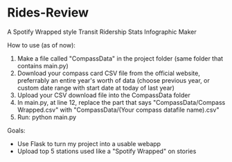 # Rides-Review

A Spotify Wrapped style Transit Ridership Stats Infographic Maker

How to use (as of now):

1. Make a file called "CompassData" in the project folder (same folder that contains main.py)
2. Download your compass card CSV file from the official website, preferrably an entire year's worth of data (choose previous year, or custom date range with start date at today of last year)
3. Upload your CSV download file into the CompassData folder
4. In main.py, at line 12, replace the part that says "CompassData/Compass Wrapped.csv" with "CompassData/(Your compass datafile name).csv"
5. Run: python main.py

Goals:
- Use Flask to turn my project into a usable webapp
- Upload top 5 stations used like a "Spotify Wrapped" on stories